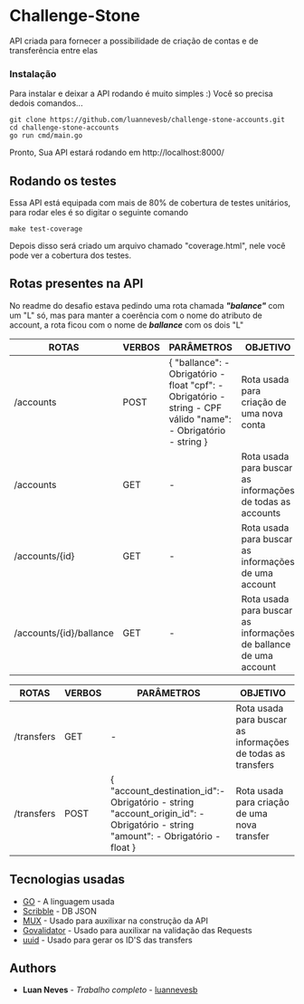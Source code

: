# Challenge-Stone

API criada para fornecer a possibilidade de criação de contas e de transferência entre elas

### Instalação

Para instalar e deixar a API rodando é muito simples :) Você so precisa dedois comandos...

```
git clone https://github.com/luannevesb/challenge-stone-accounts.git
cd challenge-stone-accounts
go run cmd/main.go
```

Pronto,
Sua API estará rodando em http://localhost:8000/

## Rodando os testes

Essa API está equipada com mais de 80% de cobertura de testes unitários, para rodar eles é so digitar o seguinte comando

```
make test-coverage
```

Depois disso será criado um arquivo chamado "coverage.html", nele você pode ver a cobertura dos testes.

## Rotas presentes na API

No readme do desafio estava pedindo uma rota chamada ***"balance"*** com um "L" só, mas para manter a coerência com o nome do atributo de account, a rota ficou com o nome de ***ballance*** com os dois "L"

| ROTAS                   | VERBOS | PARÂMETROS                                                                                                      | OBJETIVO                                                         |   |
|-------------------------|--------|-----------------------------------------------------------------------------------------------------------------|------------------------------------------------------------------|---|
| /accounts               | POST   | { "ballance": - Obrigatório - float "cpf": - Obrigatório - string - CPF válido "name": - Obrigatório - string } | Rota usada para criação de uma nova conta                        |   |
| /accounts               | GET    | -                                                                                                               | Rota usada para buscar as informações de todas as accounts       |   |
| /accounts/{id}          | GET    | -                                                                                                               | Rota usada para buscar as informações de uma account             |   |
| /accounts/{id}/ballance | GET    | -                                                                                                               | Rota usada para buscar as informações de ballance de uma account |   |


| ROTAS      | VERBOS | PARÂMETROS                                                                                                                      | OBJETIVO                                                    |
|------------|--------|---------------------------------------------------------------------------------------------------------------------------------|-------------------------------------------------------------|
| /transfers | GET    | -                                                                                                                               | Rota usada para buscar as informações de todas as transfers |
| /transfers | POST   | {	 "account_destination_id":- Obrigatório - string	 "account_origin_id": - Obrigatório - string "amount": - Obrigatório - float } | Rota usada para criação de uma nova transfer                |

## Tecnologias usadas

* [GO](https://golang.org) - A linguagem usada
* [Scribble](https://github.com/nanobox-io/golang-scribble) - DB JSON
* [MUX](github.com/gorilla/mux) - Usado para auxilixar na construção da API
* [Govalidator](github.com/thedevsaddam/govalidator) - Usado para auxilixar na validação das Requests
* [uuid](github.com/google/uuid) - Usado para gerar os ID'S das transfers

## Authors

* **Luan Neves** - *Trabalho completo* - [luannevesb](https://github.com/luannevesb)
